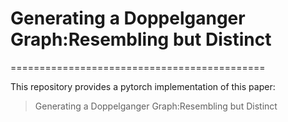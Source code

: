 # Generating a Doppelganger Graph:Resembling but Distinct

============================================

This repository provides a pytorch implementation of this paper:
> Generating a Doppelganger Graph:Resembling but Distinct
